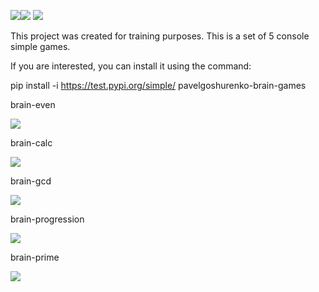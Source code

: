 <a href="https://codeclimate.com/github/codeclimate/codeclimate/maintainability"><img src="https://api.codeclimate.com/v1/badges/a99a88d28ad37a79dbf6/maintainability" /></a><a href="https://codeclimate.com/github/codeclimate/codeclimate/test_coverage"><img src="https://api.codeclimate.com/v1/badges/a99a88d28ad37a79dbf6/test_coverage" /></a>
<a href="https://travis-ci.com/PavelGoshurenko/python-project-lvl1"><img src="https://travis-ci.com/PavelGoshurenko/python-project-lvl1.svg?branch=master" /></a>

This project was created for training purposes. This is a set of 5 console simple games.

If you are interested, you can install it using the command:

pip install -i https://test.pypi.org/simple/ pavelgoshurenko-brain-games


brain-even 

<a href="https://asciinema.org/a/5L0mVxidiHoWtyOl83krsR9nX" target="_blank"><img src="https://asciinema.org/a/5L0mVxidiHoWtyOl83krsR9nX.svg" /></a>

brain-calc

<a href="https://asciinema.org/a/EjxdmEZ7lZ3ooXxv1eHHQRlzl" target="_blank"><img src="https://asciinema.org/a/EjxdmEZ7lZ3ooXxv1eHHQRlzl.svg" /></a>

brain-gcd 

<a href="https://asciinema.org/a/AaRajmZG7czxdzMu98EbE8WR1" target="_blank"><img src="https://asciinema.org/a/AaRajmZG7czxdzMu98EbE8WR1.svg" /></a>

brain-progression 

<a href="https://asciinema.org/a/S1YWZJLRsqqOC8tRttbZrA6z7" target="_blank"><img src="https://asciinema.org/a/S1YWZJLRsqqOC8tRttbZrA6z7.svg" /></a>

brain-prime

<a href="https://asciinema.org/a/Lsv0pXPMvSLLcpywqsVLTB2nZ" target="_blank"><img src="https://asciinema.org/a/Lsv0pXPMvSLLcpywqsVLTB2nZ.svg" /></a>
